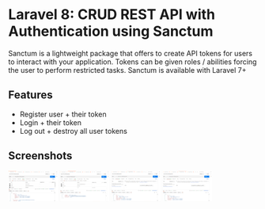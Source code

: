 
# Laravel 8: CRUD REST API with Authentication using Sanctum

Sanctum is a lightweight package that offers to create API tokens for users to interact with your application.
Tokens can be given roles / abilities forcing the user to perform restricted tasks.
Sanctum is available with Laravel 7+

## Features

- Register user + their token
- Login + their token
- Log out + destroy all user tokens


## Screenshots

<img src="public/images/register.PNG" width="100" alt="">
<img src="public/images/login.PNG" width="100" alt="">
<img src="public/images/profile.PNG" width="100" alt="">
<img src="public/images/destroy.PNG" width="100" alt="">
